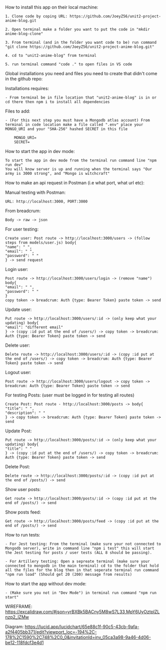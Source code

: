 How to install this app on their local machine:

    1. Clone code by coping URL: https://github.com/JoeyZ56/unit2-project-anime-blog.git

    2. Open terminal make a folder you want to put the code in "mkdir anime-blog-clone"

    3. From terminal (and in the folder you want code to be) run command "git clone https://github.com/JoeyZ56/unit2-project-anime-blog.git"

    4. cd to "unit2-anime-blog" from terminal

    5. run terminal command "code ." to open files in VS code

Global installations you need and files you need to create that didn't come in the github repo:

Installations requires:

    - From terminal be in file location that "unit2-anime-blog" is in or cd there then npm i to install all dependencies

Files to add:

    - (For this next step you must have a Mongodb atlas account) From terminal in code location make a file called ".env" place your MONGO_URI and your "SHA-256" hashed SECRET in this file

        MONGO_URI=
        SECRET=

How to start the app in dev mode:

    To start the app in dev mode from the terminal run command line "npm run dev"
    You will know server is up and running when the terminal says "Our army is 3000 strong", and "Mongo is witchcraft"

How to make an api request in Postman (i.e what port, what url etc):

Manual testing with Postman:

    URL: http://localhost:3000, PORT:3000

From breadcrum:

    Body -> raw -> json

For user testing:

    Create user: Post route -> http://localhost:3000/users -> (follow steps from models/user.js) body{
    "name": " ",
    "email": " ",
    "password": " "
    } -> send request

Login user:

    Post route -> http://localhost:3000/users/login -> (remove "name") body{
    "email": " ",
    "password": " "
    }
    copy token -> breadcrum: Auth {type: Bearer Token} paste token -> send

Update user:

    Put route -> http://localhost:3000/users/:id -> (only keep what your updating) body{
    "email": "different email"
    } -> (copy :id put at the end of /users/) -> copy token -> breadcrum: Auth {type: Bearer Token} paste token -> send

Delete user:

    Delete route -> http://localhost:3000/users/:id -> (copy :id put at the end of /users/) -> copy token -> breadcrum: Auth {type: Bearer Token} paste token -> send

Logout user:

    Post route -> http://localhost:3000/users/logout -> copy token -> breadcrum: Auth {type: Bearer Token} paste token -> send

For testing Posts: (user must be logged in for testing all routes)

    Create Post: Post route - http://localhost:3000/posts -> body{
    "title": " ",
    "description": " "
    } -> copy token -> breadcrum: Auth {type: Bearer Token} paste token -> send

Update Post:

    Put route -> http://localhost:3000/posts/:id -> (only keep what your updating) body{
    "title": " "
    } -> (copy :id put at the end of /users/) -> copy token -> breadcrum: Auth {type: Bearer Token} paste token -> send

Delete Post:

    Delete route -> http://localhost:3000/posts/:id -> (copy :id put at the end of /posts/) -> send

Show user posts:

    Get route -> http://localhost:3000/posts/:id -> (copy :id put at the end of /posts/) -> send

Show posts feed:

    Get route -> http://localhost:3000/posts/feed -> (copy :id put at the end of /posts/) -> send

How to run tests:

    - For Jest testing: From the terminal (make sure your not connected to Mongodb server), write in command line "npm i test" this will start the Jest testing for posts / user tests (ALL 8 should be passing).

    - For Artillery testing: Open a sepreate terminal (make sure your connected to mongodb in the main terminal) cd to the folder that hold all the files for the blog then in that seperate terminal run command "npm run load" (Should get 20 (200) message from results)

How to start the app without dev mode:

    - (Make sure you not in "Dev Mode") in terminal run command "npm run start"

WIREFRAME:
https://excalidraw.com/#json=yrBXBk5BACny5M8wS7L33,MpY6UyOztplZLnzp2_lZMw

Diagram:
https://lucid.app/lucidchart/65e88c1f-90c5-43cb-9afa-a2f4405bb371/edit?viewport_loc=-194%2C-178%2C1590%2C748%2C0_0&invitationId=inv_05ca3a98-9a46-4d06-be12-118fdcf3e4d1
